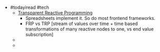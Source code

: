 - #todayiread #tech
	- [Transparent Reactive Programming](https://blog.machinezoo.com/transparent-reactive-programming)
		- Spreadsheets implement it. So do most frontend frameworks.
		- FRP vs TRP [stream of values over time + time based transformations of many reactive nodes to one, vs end value subscription]
	-
	-